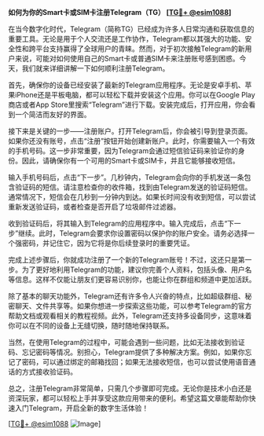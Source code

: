 **如何为你的Smart卡或SIM卡注册Telegram（TG） [[TG💪+ @esim1088](https://t.me/s/esim1088)]**

在当今数字化时代，Telegram（简称TG）已经成为许多人日常沟通和获取信息的重要工具。无论是用于个人交流还是工作协作，Telegram都以其强大的功能、安全性和跨平台支持赢得了全球用户的青睐。然而，对于初次接触Telegram的新用户来说，可能对如何使用自己的Smart卡或普通SIM卡来注册账号感到困惑。今天，我们就来详细讲解一下如何顺利注册Telegram。

首先，确保你的设备已经安装了最新的Telegram应用程序。无论是安卓手机、苹果iPhone还是平板电脑，都可以轻松下载并安装这个应用。你可以在Google Play商店或者App Store里搜索“Telegram”进行下载。安装完成后，打开应用，你会看到一个简洁而友好的界面。

接下来是关键的一步——注册账户。打开Telegram后，你会被引导到登录页面。如果你还没有账号，点击“注册”按钮开始创建新账户。此时，你需要输入一个有效的手机号码。这一步非常重要，因为Telegram会通过短信验证码来验证你的身份。因此，请确保你有一个可用的Smart卡或SIM卡，并且它能够接收短信。

输入手机号码后，点击“下一步”。几秒钟内，Telegram会向你的手机发送一条包含验证码的短信。请注意检查你的收件箱，找到由Telegram发送的验证码短信。通常情况下，短信会在几秒到一分钟内到达。如果长时间没有收到短信，可以尝试重新发送验证码，或者检查是否开启了垃圾邮件过滤器。

收到验证码后，将其输入到Telegram的应用程序中。输入完成后，点击“下一步”继续。此时，Telegram会要求你设置密码以保护你的账户安全。请务必选择一个强密码，并记住它，因为它将是你后续登录时的重要凭证。

完成上述步骤后，你就成功注册了一个新的Telegram账号！不过，这还只是第一步。为了更好地利用Telegram的功能，建议你完善个人资料，包括头像、用户名等信息。这样不仅能让朋友们更容易识别你，也能让你在群组和频道中更加活跃。

除了基本的聊天功能外，Telegram还有许多令人兴奋的特点，比如超级群组、秘密聊天、文件共享等。如果你想进一步探索这些功能，可以参考Telegram的官方帮助文档或观看相关的教程视频。此外，Telegram还支持多设备同步，这意味着你可以在不同的设备上无缝切换，随时随地保持联系。

当然，在使用Telegram的过程中，可能会遇到一些问题，比如无法接收到验证码、忘记密码等情况。别担心，Telegram提供了多种解决方案。例如，如果你忘记了密码，可以通过绑定的邮箱找回；如果无法接收短信，也可以尝试使用语音通话的方式接收验证码。

总之，注册Telegram非常简单，只需几个步骤即可完成。无论你是技术小白还是资深玩家，都可以轻松上手并享受这款应用带来的便利。希望这篇文章能帮助你快速入门Telegram，开启全新的数字生活体验！

[[TG💪+ @esim1088](https://t.me/s/esim1088) ![Image](https://i.postimg.cc/4NQfJmqS/Snipaste-2025-05-13-00-14-12.png)]
